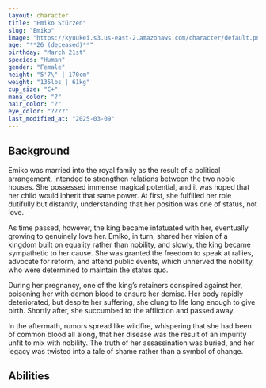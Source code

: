 ```yaml
---
layout: character
title: "Emiko Stürzen"
slug: "Emiko"
image: "https://kyuukei.s3.us-east-2.amazonaws.com/character/default.png"
age: "**26 (deceased)**"
birthday: "March 21st"
species: "Human"
gender: "Female"
height: "5'7\" | 170cm"
weight: "135lbs | 61kg"
cup_size: "C+"
mana_color: "?"
hair_color: "?"
eye_color: "????"
last_modified_at: "2025-03-09"
---
```


## Background

Emiko was married into the royal family as the result of a political arrangement, intended to strengthen relations between the two noble houses. She possessed immense magical potential, and it was hoped that her child would inherit that same power. At first, she fulfilled her role dutifully but distantly, understanding that her position was one of status, not love.

As time passed, however, the king became infatuated with her, eventually growing to genuinely love her. Emiko, in turn, shared her vision of a kingdom built on equality rather than nobility, and slowly, the king became sympathetic to her cause. She was granted the freedom to speak at rallies, advocate for reform, and attend public events, which unnerved the nobility, who were determined to maintain the status quo.

During her pregnancy, one of the king’s retainers conspired against her, poisoning her with demon blood to ensure her demise. Her body rapidly deteriorated, but despite her suffering, she clung to life long enough to give birth. Shortly after, she succumbed to the affliction and passed away.

In the aftermath, rumors spread like wildfire, whispering that she had been of common blood all along, that her disease was the result of an impurity unfit to mix with nobility. The truth of her assassination was buried, and her legacy was twisted into a tale of shame rather than a symbol of change.

## Abilities

